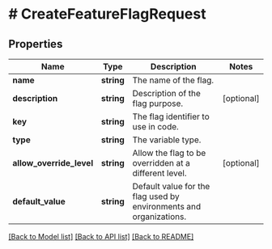 # # CreateFeatureFlagRequest

## Properties

Name | Type | Description | Notes
------------ | ------------- | ------------- | -------------
**name** | **string** | The name of the flag. |
**description** | **string** | Description of the flag purpose. | [optional]
**key** | **string** | The flag identifier to use in code. |
**type** | **string** | The variable type. |
**allow_override_level** | **string** | Allow the flag to be overridden at a different level. | [optional]
**default_value** | **string** | Default value for the flag used by environments and organizations. |

[[Back to Model list]](../../README.md#models) [[Back to API list]](../../README.md#endpoints) [[Back to README]](../../README.md)
